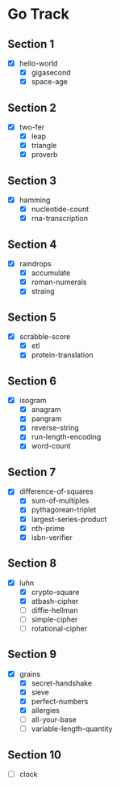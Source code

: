 # Go Track

## Section 1
- [x] hello-world
  - [x] gigasecond
  - [x] space-age

## Section 2
- [x] two-fer
  - [x] leap
  - [x] triangle
  - [x] proverb

## Section 3
- [x] hamming
  - [x] nucleotide-count
  - [x] rna-transcription

## Section 4

- [x] raindrops
  - [x] accumulate
  - [x] roman-numerals
  - [x] straing

## Section 5
- [x] scrabble-score
  - [x] etl
  - [x] protein-translation

## Section 6
- [x] isogram
  - [x] anagram
  - [x] pangram
  - [x] reverse-string
  - [x] run-length-encoding
  - [x] word-count

## Section 7
- [x] difference-of-squares
  - [x] sum-of-multiples
  - [x] pythagorean-triplet
  - [x] largest-series-product
  - [x] nth-prime
  - [x] isbn-verifier

## Section 8
- [x] luhn
  - [x] crypto-square
  - [x] atbash-cipher
  - [ ] diffie-hellman
  - [ ] simple-cipher
  - [ ] rotational-cipher

## Section 9
- [x] grains
  - [x] secret-handshake
  - [x] sieve
  - [x] perfect-numbers
  - [x] allergies
  - [ ] all-your-base
  - [ ] variable-length-quantity

## Section 10
- [ ] clock
